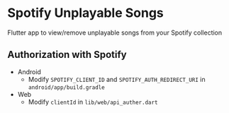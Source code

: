 # Spotify Unplayable Songs

Flutter app to view/remove unplayable songs from your Spotify collection

## Authorization with Spotify

- Android
	- Modify `SPOTIFY_CLIENT_ID` and `SPOTIFY_AUTH_REDIRECT_URI` in `android/app/build.gradle`
- Web
	- Modify `clientId` in `lib/web/api_auther.dart`
